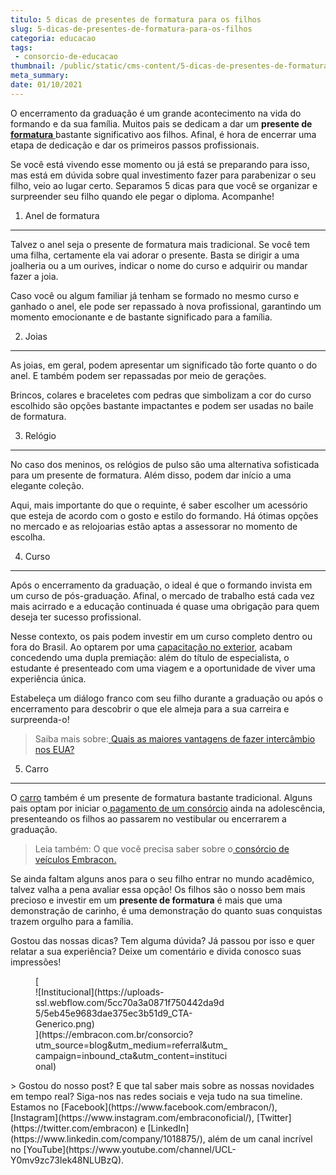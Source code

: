 ```yaml
---
titulo: 5 dicas de presentes de formatura para os filhos
slug: 5-dicas-de-presentes-de-formatura-para-os-filhos
categoria: educacao
tags:
 - consorcio-de-educacao
thumbnail: /public/static/cms-content/5-dicas-de-presentes-de-formatura-para-os-filhos.jpg
meta_summary: 
date: 01/10/2021
---
```

O encerramento da graduação é um grande acontecimento na vida do formando e da sua família. Muitos pais se dedicam a dar um **presente de**[ **formatura** ](https://www.embracon.com.br/blog/3-razoes-para-fazer-uma-festa-de-formatura)bastante significativo aos filhos. Afinal, é hora de encerrar uma etapa de dedicação e dar os primeiros passos profissionais.

Se você está vivendo esse momento ou já está se preparando para isso, mas está em dúvida sobre qual investimento fazer para parabenizar o seu filho, veio ao lugar certo. Separamos 5 dicas para que você se organizar e surpreender seu filho quando ele pegar o diploma. Acompanhe!

1. Anel de formatura
--------------------

Talvez o anel seja o presente de formatura mais tradicional. Se você tem uma filha, certamente ela vai adorar o presente. Basta se dirigir a uma joalheria ou a um ourives, indicar o nome do curso e adquirir ou mandar fazer a joia.

Caso você ou algum familiar já tenham se formado no mesmo curso e ganhado o anel, ele pode ser repassado à nova profissional, garantindo um momento emocionante e de bastante significado para a família.

2. Joias
--------

As joias, em geral, podem apresentar um significado tão forte quanto o do anel. E também podem ser repassadas por meio de gerações.

Brincos, colares e braceletes com pedras que simbolizam a cor do curso escolhido são opções bastante impactantes e podem ser usadas no baile de formatura.

3. Relógio
----------

No caso dos meninos, os relógios de pulso são uma alternativa sofisticada para um presente de formatura. Além disso, podem dar início a uma elegante coleção.

Aqui, mais importante do que o requinte, é saber escolher um acessório que esteja de acordo com o gosto e estilo do formando. Há ótimas opções no mercado e as relojoarias estão aptas a assessorar no momento de escolha.

4. Curso
--------

Após o encerramento da graduação, o ideal é que o formando invista em um curso de pós-graduação. Afinal, o mercado de trabalho está cada vez mais acirrado e a educação continuada é quase uma obrigação para quem deseja ter sucesso profissional.

Nesse contexto, os pais podem investir em um curso completo dentro ou fora do Brasil. Ao optarem por uma [capacitação no exterior](https://www.embracon.com.br/blog/estagio-internacional-entenda-como-funciona-e-quais-sao-as-vantagens), acabam concedendo uma dupla premiação: além do título de especialista, o estudante é presenteado com uma viagem e a oportunidade de viver uma experiência única.

Estabeleça um diálogo franco com seu filho durante a graduação ou após o encerramento para descobrir o que ele almeja para a sua carreira e surpreenda-o!

> Saiba mais sobre:[ Quais as maiores vantagens de fazer intercâmbio nos EUA?](https://www.embracon.com.br/blog/quais-as-maiores-vantagens-de-fazer-intercambio-nos-eua)

5. Carro
--------

O [carro](https://www.embracon.com.br/consorcio-de-carros) também é um presente de formatura bastante tradicional. Alguns pais optam por iniciar o[ pagamento de um consórcio](https://www.embracon.com.br/blog/vantagens-consorcio-automovel) ainda na adolescência, presenteando os filhos ao passarem no vestibular ou encerrarem a graduação.

> Leia também: O que você precisa saber sobre o[ consórcio de veículos Embracon.](https://www.embracon.com.br/blog/sobre-o-consorcio-de-veiculos-embracon)

Se ainda faltam alguns anos para o seu filho entrar no mundo acadêmico, talvez valha a pena avaliar essa opção! Os filhos são o nosso bem mais precioso e investir em um **presente de formatura** é mais que uma demonstração de carinho, é uma demonstração do quanto suas conquistas trazem orgulho para a família.

Gostou das nossas dicas? Tem alguma dúvida? Já passou por isso e quer relatar a sua experiência? Deixe um comentário e divida conosco suas impressões!

<figure class="w-richtext-figure-type-image w-richtext-align-center" style="max-width:310px">[<div>![Institucional](https://uploads-ssl.webflow.com/5cc70a3a0871f750442da9d5/5eb45e9683dae375ec3b51d9_CTA-Generico.png)</div>](https://embracon.com.br/consorcio?utm_source=blog&utm_medium=referral&utm_campaign=inbound_cta&utm_content=institucional)</figure>> Gostou do nosso post? E que tal saber mais sobre as nossas novidades em tempo real? Siga-nos nas redes sociais e veja tudo na sua timeline. Estamos no [Facebook](https://www.facebook.com/embracon/), [Instagram](https://www.instagram.com/embraconoficial/), [Twitter](https://twitter.com/embracon) e [LinkedIn](https://www.linkedin.com/company/1018875/), além de um canal incrível no [YouTube](https://www.youtube.com/channel/UCL-Y0mv9zc73Iek48NLUBzQ).
